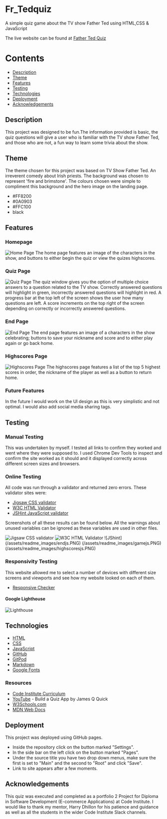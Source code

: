 # Fr_Tedquiz
A simple quiz game about the TV show Father Ted using HTML,CSS &amp; JavaScript

The live website can be found at [Father Ted Quiz](https://fimcmahon.github.io/Fr_Tedquiz/)

# Contents

* [Description](https://github.com/FiMcMahon/Fr_Tedquiz/blob/c38d384d6b4210a99d68bb37094e2943f7670de1/README.md#L17)
* [Theme](https://github.com/FiMcMahon/Fr_Tedquiz/blob/main/README.md#L21)
* [Features](https://github.com/FiMcMahon/Fr_Tedquiz/blob/main/README.md#L29)
* [Testing](https://github.com/FiMcMahon/Fr_Tedquiz/blob/main/README.md#L55)
* [Technologies](https://github.com/FiMcMahon/Fr_Tedquiz/blob/main/README.md#L82)
* [Deployment](https://github.com/FiMcMahon/Fr_Tedquiz/blob/main/README.md#L98)
* [Acknowledgements](https://github.com/FiMcMahon/Fr_Tedquiz/blob/main/README.md#L105)


## Description
This project was designed to be fun.The information provided is basic, the quiz questions will give a user who is familiar with the TV show Father Ted, and those who are not, a fun way to learn some trivia about the show.

## Theme
The theme chosen for this project was based on TV Show Father Ted. An irreverent comedy about Irish priests. The background was chosen to represent 'fire and brimstone'. The colours chosen were simple to compliment this background and the hero image on the landing page.

* #FF8200
* #0A0903
* #FFC100
* black

## Features

### Homepage

![Home Page](assets/readme_images/quiz_homepage.PNG)
The home page features an image of the characters in the show, and buttons to either begin the quiz or view the quizes highscores.

### Quiz Page

![Quiz Page](assets/readme_images/quizpage.PNG)
The quiz window gives you the option of multiple choice answers to a question related to the TV show. Correctly answered questions will highlight in green, incorrectly answered questions will highlight in red. A progress bar at the top left of the screen shows the user how many questions are left. A score increments on the top right of the screen depending on correctly or incorrectly answered questions.

### End Page

![End Page](assets/readme_images/endpage.PNG)
The end page features an image of a characters in the show celebrating; buttons to save your nickname and score and to either play again or go back home.

### Highscores Page 

![Highscores Page](assets/readme_images/highscores.PNG)
The highscores page features a list of the top 5 highest scores in order, the nickname of the player as well as a button to return home.

### Future Features 
In the future I would work on the UI design as this is very simplistic and not optimal.
I would also add social media sharing tags.

## Testing

### Manual Testing
This was undertaken by myself. I tested all links to confirm they worked and went where they were supposed to. I used Chrome Dev Tools to inspect and confirm the site worked as it should and it displayed correctly across different screen sizes and browsers.

### Online Testing
All code was run through a validator and returned zero errors. These validator sites were:
* [Jigsaw CSS validator](https://jigsaw.w3.org/css-validator/#validate_by_uri)
* [W3C HTML Validator](https://validator.w3.org/)
* [JSHint JavaScript validator](https://jshint.com/)

Screenshots of all these results can be found below. All the warnings about unused variables can be ignored as these variables are used in other files.

![Jigsaw CSS validator](/assets/readme_images/W3cssvalidator.PNG)
![W3C HTML Validator](/assets/readme_images/W3C_html_validator.PNG)
![JShint]
(/assets/readme_images/endjs.PNG) 
(/assets/readme_images/gamejs.PNG)
(/assets/readme_images/highscoresjs.PNG)

### Responsivity Testing
This website allowed me to select a number of devices with different size screens and viewports and see how my website looked on each of them.
* [Responsive Checker](https://responsivechecker.net/responsive)

#### Google Lighthouse
![Lighthouse](/assets/readme_images/lighthouse.PNG)

## Technologies

* [HTML](https://devdocs.io/html/)
* [CSS](https://www.w3.org/Style/CSS/Overview.en.html)
* [JavaScript](https://developer.mozilla.org/en-US/docs/Web/javascript)
* [GitHub](https://github.com/)
* [GitPod](https://www.gitpod.io/docs/)
* [Markdown](https://markdown-guide.readthedocs.io/en/latest/)
* [Google Fonts](https://fonts.google.com/)

### Resources
* [Code Institute Curriculum](https://codeinstitute.net/)
* [YouTube](https://www.youtube.com/watch?v=u98ROZjBWy8) - Build a Quiz App by James Q Quick
* [W3Schools.com](https://www.w3schools.com/)
* [MDN Web Docs](https://developer.mozilla.org/en-US/)
 
## Deployment

This project was deployed using GitHub pages.
* Inside the repository click on the button marked "Settings".
* In the side bar on the left click on the button marked "Pages".
* Under the source title you have two drop down menus, make sure the first is set to "Main" and the second to "Root" and click "Save".
* Link to site appears after a few moments. 

## Acknowledgements

This quiz was executed and completed as a portfolio 2 Project for Diploma in Software Development (E-commerce Applications) at Code Institute. I would like to thank my mentor, Harry Dhillon for his patience and guidance as well as all the students in the wider Code Institute Slack channels.



